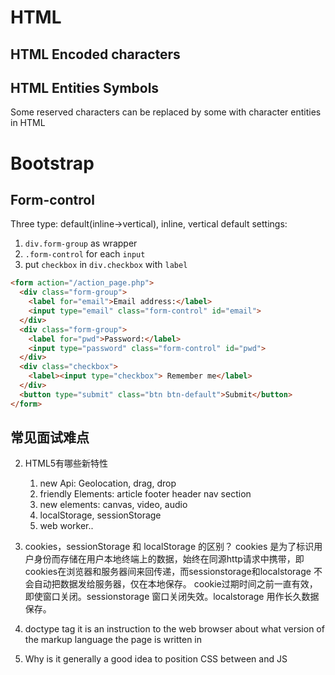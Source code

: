 # HTML

## HTML Encoded characters 

## HTML Entities Symbols
Some reserved characters can be replaced by some with character entities in HTML


# Bootstrap

## Form-control
Three type: default(inline->vertical), inline, vertical 
default settings: 
1. `div.form-group` as wrapper 
2. `.form-control` for each `input` 
3. put `checkbox` in `div.checkbox` with `label` 

```html
<form action="/action_page.php">
  <div class="form-group">
    <label for="email">Email address:</label>
    <input type="email" class="form-control" id="email">
  </div>
  <div class="form-group">
    <label for="pwd">Password:</label>
    <input type="password" class="form-control" id="pwd">
  </div>
  <div class="checkbox">
    <label><input type="checkbox"> Remember me</label>
  </div>
  <button type="submit" class="btn btn-default">Submit</button>
</form>
```

## 常见面试难点


2. HTML5有哪些新特性
    
    1. new Api: Geolocation, drag, drop
    2. friendly Elements:  article footer header nav section
    3. new elements: canvas, video, audio
    4. localStorage, sessionStorage
    5. web worker..

3. cookies，sessionStorage 和 localStorage 的区别？
cookies 是为了标识用户身份而存储在用户本地终端上的数据，始终在同源http请求中携带，即cookies在浏览器和服务器间来回传递，而sessionstorage和localstorage 不会自动把数据发给服务器，仅在本地保存。
cookie过期时间之前一直有效，即使窗口关闭。sessionstorage 窗口关闭失效。localstorage 用作长久数据保存。


5. doctype tag
it is an instruction to the web browser about what version of the markup language the page is written in

6. Why is it generally a good idea to position CSS <link> between <head></head> and JS <script> just before </body>? 
You usually put the <link> tags in between the <head> to prevent __Flash of Unstyled Content__ which gives the user something to look at while the rest of the page is being parsed.

7. 事件机制
    1. document 往 target节点，捕获前进，遇到注册的捕获事件立即触发执行
    2. 到达target节点，触发事件（对于target节点上, 先注册先执行）
    3. target节点 往 document 方向，冒泡前进，遇到注册的冒泡事件立即触发

点击s2，click 事件从 document->html->body->s1->s2(捕获前进)
这里在s1上发现了捕获注册事件，则输出"s1 捕获事件"
到达s2，已经到达目的节点，
s2上注册了冒泡和捕获事件，先注册的冒泡后注册的捕获，则先执行冒泡，输出"s2 冒泡事件"
再在s2上执行后注册的事件，即捕获事件，输出"s2 捕获事件"
下面进入冒泡阶段，按照s2->s1->body->html->document(冒泡前进)
在s1上发现了冒泡事件，则输出"s1 冒泡事件"

8. GET/POST
The form-data can be sent as URL variables (with method="get") or as HTTP post transaction (with method="post").

Notes on GET:
* Appends form-data into the URL in name/value pairs
* The length of a URL is limited (about 3000 characters)
* Never use GET to send sensitive data! (will be visible in the URL)
* Useful for form submissions where a user want to bookmark the result
* GET is better for non-secure data, like query strings in Google
Notes on POST:
* Appends form-data inside the body of the HTTP request (data is not shown is in URL)
* Has no size limitations
* Form submissions with POST cannot be bookmarked


````html
    <div id="s1">s1
        <div id="s2">s2</div>
    </div>
    <script>
        s1.addEventListener("click",function(e){
                console.log("s1 冒泡事件");         
        },false);
        s2.addEventListener("click",function(e){
                console.log("s2 冒泡事件");
        },false);
                
        s1.addEventListener("click",function(e){
                console.log("s1 捕获事件");
        },true);
                
        s2.addEventListener("click",function(e){
                console.log("s2 捕获事件");
        },true);
    </script>

````

8. Button vs input 
the BUTTON element may have content, so it's easier to style
button type
submit ||  "submits the form when clicked (default)"
reset  ||  "resets the fields in the form when clicked"
button ||  "clickable, but without any event handler until one is assigned"
    

## 